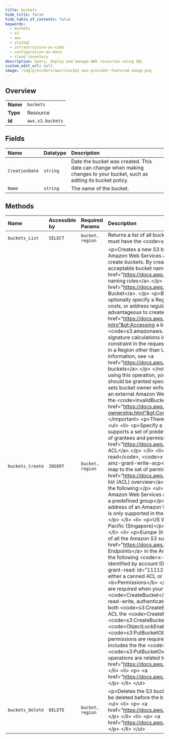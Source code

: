 ```yaml
---
title: buckets
hide_title: false
hide_table_of_contents: false
keywords:
  - buckets
  - s3
  - aws    
  - stackql
  - infrastructure-as-code
  - configuration-as-data
  - cloud inventory
description: Query, deploy and manage AWS resources using SQL
custom_edit_url: null
image: /img/providers/aws/stackql-aws-provider-featured-image.png
---
```

  
    

## Overview
<table><tbody>
<tr><td><b>Name</b></td><td><code>buckets</code></td></tr>
<tr><td><b>Type</b></td><td>Resource</td></tr>
<tr><td><b>Id</b></td><td><code>aws.s3.buckets</code></td></tr>
</tbody></table>

## Fields
| Name | Datatype | Description |
|:-----|:---------|:------------|
| `CreationDate` | `string` | Date the bucket was created. This date can change when making changes to your bucket, such as editing its bucket policy. |
| `Name` | `string` | The name of the bucket. |
## Methods
| Name | Accessible by | Required Params | Description |
|:-----|:--------------|:----------------|:------------|
| `buckets_List` | `SELECT` | `bucket, region` | Returns a list of all buckets owned by the authenticated sender of the request. To use this operation, you must have the &lt;code&gt;s3:ListAllMyBuckets&lt;/code&gt; permission. |
| `buckets_Create` | `INSERT` | `bucket, region` | &lt;p&gt;Creates a new S3 bucket. To create a bucket, you must register with Amazon S3 and have a valid Amazon Web Services Access Key ID to authenticate requests. Anonymous requests are never allowed to create buckets. By creating the bucket, you become the bucket owner.&lt;/p&gt; &lt;p&gt;Not every string is an acceptable bucket name. For information about bucket naming restrictions, see &lt;a href="https://docs.aws.amazon.com/AmazonS3/latest/userguide/bucketnamingrules.html"&gt;Bucket naming rules&lt;/a&gt;.&lt;/p&gt; &lt;p&gt;If you want to create an Amazon S3 on Outposts bucket, see &lt;a href="https://docs.aws.amazon.com/AmazonS3/latest/API/API_control_CreateBucket.html"&gt;Create Bucket&lt;/a&gt;. &lt;/p&gt; &lt;p&gt;By default, the bucket is created in the US East (N. Virginia) Region. You can optionally specify a Region in the request body. You might choose a Region to optimize latency, minimize costs, or address regulatory requirements. For example, if you reside in Europe, you will probably find it advantageous to create buckets in the Europe (Ireland) Region. For more information, see &lt;a href="https://docs.aws.amazon.com/AmazonS3/latest/dev/UsingBucket.html#access-bucket-intro"&gt;Accessing a bucket&lt;/a&gt;.&lt;/p&gt; &lt;note&gt; &lt;p&gt;If you send your create bucket request to the &lt;code&gt;s3.amazonaws.com&lt;/code&gt; endpoint, the request goes to the us-east-1 Region. Accordingly, the signature calculations in Signature Version 4 must use us-east-1 as the Region, even if the location constraint in the request specifies another Region where the bucket is to be created. If you create a bucket in a Region other than US East (N. Virginia), your application must be able to handle 307 redirect. For more information, see &lt;a href="https://docs.aws.amazon.com/AmazonS3/latest/dev/VirtualHosting.html"&gt;Virtual hosting of buckets&lt;/a&gt;.&lt;/p&gt; &lt;/note&gt; &lt;p&gt; &lt;b&gt;Access control lists (ACLs)&lt;/b&gt; &lt;/p&gt; &lt;p&gt;When creating a bucket using this operation, you can optionally configure the bucket ACL to specify the accounts or groups that should be granted specific permissions on the bucket.&lt;/p&gt; &lt;important&gt; &lt;p&gt;If your CreateBucket request sets bucket owner enforced for S3 Object Ownership and specifies a bucket ACL that provides access to an external Amazon Web Services account, your request fails with a &lt;code&gt;400&lt;/code&gt; error and returns the &lt;code&gt;InvalidBucketAclWithObjectOwnership&lt;/code&gt; error code. For more information, see &lt;a href="https://docs.aws.amazon.com/AmazonS3/latest/userguide/about-object-ownership.html"&gt;Controlling object ownership&lt;/a&gt; in the &lt;i&gt;Amazon S3 User Guide&lt;/i&gt;.&lt;/p&gt; &lt;/important&gt; &lt;p&gt;There are two ways to grant the appropriate permissions using the request headers.&lt;/p&gt; &lt;ul&gt; &lt;li&gt; &lt;p&gt;Specify a canned ACL using the &lt;code&gt;x-amz-acl&lt;/code&gt; request header. Amazon S3 supports a set of predefined ACLs, known as &lt;i&gt;canned ACLs&lt;/i&gt;. Each canned ACL has a predefined set of grantees and permissions. For more information, see &lt;a href="https://docs.aws.amazon.com/AmazonS3/latest/dev/acl-overview.html#CannedACL"&gt;Canned ACL&lt;/a&gt;.&lt;/p&gt; &lt;/li&gt; &lt;li&gt; &lt;p&gt;Specify access permissions explicitly using the &lt;code&gt;x-amz-grant-read&lt;/code&gt;, &lt;code&gt;x-amz-grant-write&lt;/code&gt;, &lt;code&gt;x-amz-grant-read-acp&lt;/code&gt;, &lt;code&gt;x-amz-grant-write-acp&lt;/code&gt;, and &lt;code&gt;x-amz-grant-full-control&lt;/code&gt; headers. These headers map to the set of permissions Amazon S3 supports in an ACL. For more information, see &lt;a href="https://docs.aws.amazon.com/AmazonS3/latest/userguide/acl-overview.html"&gt;Access control list (ACL) overview&lt;/a&gt;.&lt;/p&gt; &lt;p&gt;You specify each grantee as a type=value pair, where the type is one of the following:&lt;/p&gt; &lt;ul&gt; &lt;li&gt; &lt;p&gt; &lt;code&gt;id&lt;/code&gt; – if the value specified is the canonical user ID of an Amazon Web Services account&lt;/p&gt; &lt;/li&gt; &lt;li&gt; &lt;p&gt; &lt;code&gt;uri&lt;/code&gt; – if you are granting permissions to a predefined group&lt;/p&gt; &lt;/li&gt; &lt;li&gt; &lt;p&gt; &lt;code&gt;emailAddress&lt;/code&gt; – if the value specified is the email address of an Amazon Web Services account&lt;/p&gt; &lt;note&gt; &lt;p&gt;Using email addresses to specify a grantee is only supported in the following Amazon Web Services Regions: &lt;/p&gt; &lt;ul&gt; &lt;li&gt; &lt;p&gt;US East (N. Virginia)&lt;/p&gt; &lt;/li&gt; &lt;li&gt; &lt;p&gt;US West (N. California)&lt;/p&gt; &lt;/li&gt; &lt;li&gt; &lt;p&gt; US West (Oregon)&lt;/p&gt; &lt;/li&gt; &lt;li&gt; &lt;p&gt; Asia Pacific (Singapore)&lt;/p&gt; &lt;/li&gt; &lt;li&gt; &lt;p&gt;Asia Pacific (Sydney)&lt;/p&gt; &lt;/li&gt; &lt;li&gt; &lt;p&gt;Asia Pacific (Tokyo)&lt;/p&gt; &lt;/li&gt; &lt;li&gt; &lt;p&gt;Europe (Ireland)&lt;/p&gt; &lt;/li&gt; &lt;li&gt; &lt;p&gt;South America (São Paulo)&lt;/p&gt; &lt;/li&gt; &lt;/ul&gt; &lt;p&gt;For a list of all the Amazon S3 supported Regions and endpoints, see &lt;a href="https://docs.aws.amazon.com/general/latest/gr/rande.html#s3_region"&gt;Regions and Endpoints&lt;/a&gt; in the Amazon Web Services General Reference.&lt;/p&gt; &lt;/note&gt; &lt;/li&gt; &lt;/ul&gt; &lt;p&gt;For example, the following &lt;code&gt;x-amz-grant-read&lt;/code&gt; header grants the Amazon Web Services accounts identified by account IDs permissions to read object data and its metadata:&lt;/p&gt; &lt;p&gt; &lt;code&gt;x-amz-grant-read: id="11112222333", id="444455556666" &lt;/code&gt; &lt;/p&gt; &lt;/li&gt; &lt;/ul&gt; &lt;note&gt; &lt;p&gt;You can use either a canned ACL or specify access permissions explicitly. You cannot do both.&lt;/p&gt; &lt;/note&gt; &lt;p&gt; &lt;b&gt;Permissions&lt;/b&gt; &lt;/p&gt; &lt;p&gt;In addition to &lt;code&gt;s3:CreateBucket&lt;/code&gt;, the following permissions are required when your CreateBucket includes specific headers:&lt;/p&gt; &lt;ul&gt; &lt;li&gt; &lt;p&gt; &lt;b&gt;ACLs&lt;/b&gt; - If your &lt;code&gt;CreateBucket&lt;/code&gt; request specifies ACL permissions and the ACL is public-read, public-read-write, authenticated-read, or if you specify access permissions explicitly through any other ACL, both &lt;code&gt;s3:CreateBucket&lt;/code&gt; and &lt;code&gt;s3:PutBucketAcl&lt;/code&gt; permissions are needed. If the ACL the &lt;code&gt;CreateBucket&lt;/code&gt; request is private or doesn't specify any ACLs, only &lt;code&gt;s3:CreateBucket&lt;/code&gt; permission is needed. &lt;/p&gt; &lt;/li&gt; &lt;li&gt; &lt;p&gt; &lt;b&gt;Object Lock&lt;/b&gt; - If &lt;code&gt;ObjectLockEnabledForBucket&lt;/code&gt; is set to true in your &lt;code&gt;CreateBucket&lt;/code&gt; request, &lt;code&gt;s3:PutBucketObjectLockConfiguration&lt;/code&gt; and &lt;code&gt;s3:PutBucketVersioning&lt;/code&gt; permissions are required.&lt;/p&gt; &lt;/li&gt; &lt;li&gt; &lt;p&gt; &lt;b&gt;S3 Object Ownership&lt;/b&gt; - If your CreateBucket request includes the the &lt;code&gt;x-amz-object-ownership&lt;/code&gt; header, &lt;code&gt;s3:PutBucketOwnershipControls&lt;/code&gt; permission is required.&lt;/p&gt; &lt;/li&gt; &lt;/ul&gt; &lt;p&gt;The following operations are related to &lt;code&gt;CreateBucket&lt;/code&gt;:&lt;/p&gt; &lt;ul&gt; &lt;li&gt; &lt;p&gt; &lt;a href="https://docs.aws.amazon.com/AmazonS3/latest/API/API_PutObject.html"&gt;PutObject&lt;/a&gt; &lt;/p&gt; &lt;/li&gt; &lt;li&gt; &lt;p&gt; &lt;a href="https://docs.aws.amazon.com/AmazonS3/latest/API/API_DeleteBucket.html"&gt;DeleteBucket&lt;/a&gt; &lt;/p&gt; &lt;/li&gt; &lt;/ul&gt; |
| `buckets_Delete` | `DELETE` | `bucket, region` | &lt;p&gt;Deletes the S3 bucket. All objects (including all object versions and delete markers) in the bucket must be deleted before the bucket itself can be deleted.&lt;/p&gt; &lt;p class="title"&gt; &lt;b&gt;Related Resources&lt;/b&gt; &lt;/p&gt; &lt;ul&gt; &lt;li&gt; &lt;p&gt; &lt;a href="https://docs.aws.amazon.com/AmazonS3/latest/API/API_CreateBucket.html"&gt;CreateBucket&lt;/a&gt; &lt;/p&gt; &lt;/li&gt; &lt;li&gt; &lt;p&gt; &lt;a href="https://docs.aws.amazon.com/AmazonS3/latest/API/API_DeleteObject.html"&gt;DeleteObject&lt;/a&gt; &lt;/p&gt; &lt;/li&gt; &lt;/ul&gt; |
